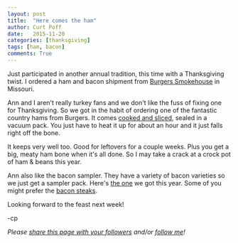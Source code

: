 ```yaml
---
layout: post
title:  "Here comes the ham"
author: Curt Poff
date:   2015-11-20
categories: [thanksgiving]
tags: [ham, bacon]
comments: True
---
```


Just participated in another annual tradition, this time with a Thanksgiving twist. I ordered a ham and bacon shipment from [Burgers Smokehouse](http://www.smokehouse.com/) in Missouri.

<!--more-->

Ann and I aren't really turkey fans and we don't like the fuss of fixing one for Thanksgiving. So we got in the habit of ordering one of the fantastic country hams from Burgers. It comes [cooked and sliced](http://www.smokehouse.com/burgers.nsf/item/spiral-sliced-city-ham), sealed in a vacuum pack. You just have to heat it up for about an hour and it just falls right off the bone.

It keeps very well too. Good for leftovers for a couple weeks. Plus you get a big, meaty ham bone when it's all done. So I may take a crack at a crock pot of ham & beans this year.

Ann also like the bacon sampler. They have a variety of bacon varieties so we just get a sampler pack. Here's [the one](http://www.smokehouse.com/burgers.nsf/item/sliced-bacon-sampler) we got this year. Some of you might prefer the [bacon steaks](http://www.smokehouse.com/burgers.nsf/item/bacon-steak-sampler).

Looking forward to the feast next week!

-cp

*Please
<a href="https://twitter.com/intent/tweet?url={{ site.production_url }}{{ page.url }}&text={{ page.title }}&via=cpoff" 
   target="_blank">
  share this page with your followers</a> 
and/or 
<a href="https://twitter.com/cpoff">
  follow me</a>!*
